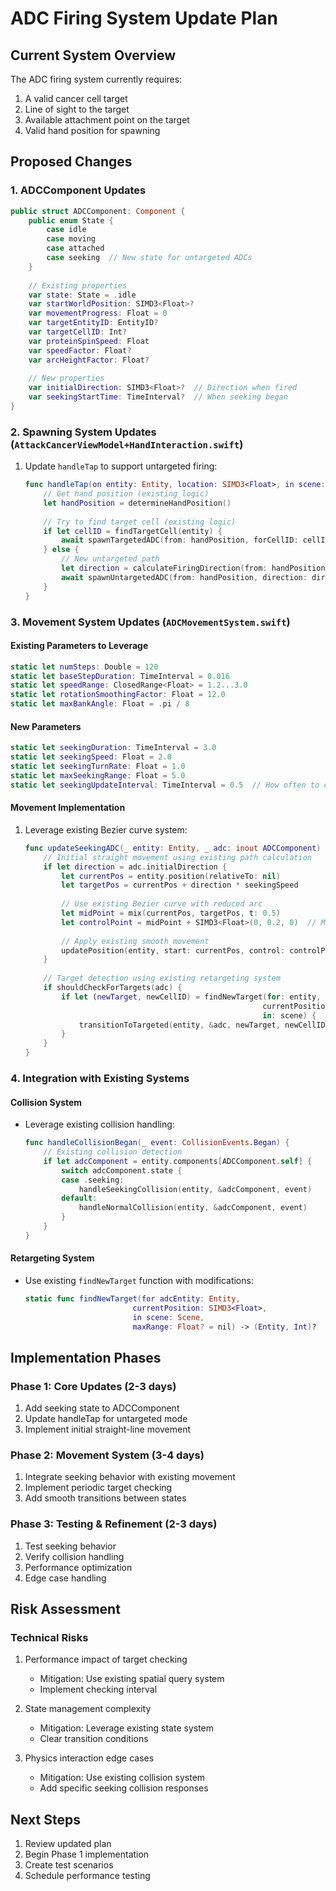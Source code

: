 # ADC Firing System Update Plan

## Current System Overview
The ADC firing system currently requires:
1. A valid cancer cell target
2. Line of sight to the target
3. Available attachment point on the target
4. Valid hand position for spawning

## Proposed Changes

### 1. ADCComponent Updates
```swift
public struct ADCComponent: Component {
    public enum State {
        case idle
        case moving
        case attached
        case seeking  // New state for untargeted ADCs
    }
    
    // Existing properties
    var state: State = .idle
    var startWorldPosition: SIMD3<Float>?
    var movementProgress: Float = 0
    var targetEntityID: EntityID?
    var targetCellID: Int?
    var proteinSpinSpeed: Float
    var speedFactor: Float?
    var arcHeightFactor: Float?
    
    // New properties
    var initialDirection: SIMD3<Float>?  // Direction when fired
    var seekingStartTime: TimeInterval?  // When seeking began
}
```

### 2. Spawning System Updates (`AttackCancerViewModel+HandInteraction.swift`)
1. Update `handleTap` to support untargeted firing:
   ```swift
   func handleTap(on entity: Entity, location: SIMD3<Float>, in scene: RealityKit.Scene?) async {
       // Get hand position (existing logic)
       let handPosition = determineHandPosition()
       
       // Try to find target cell (existing logic)
       if let cellID = findTargetCell(entity) {
           await spawnTargetedADC(from: handPosition, forCellID: cellID)
       } else {
           // New untargeted path
           let direction = calculateFiringDirection(from: handPosition)
           await spawnUntargetedADC(from: handPosition, direction: direction)
       }
   }
   ```

### 3. Movement System Updates (`ADCMovementSystem.swift`)

#### Existing Parameters to Leverage
```swift
static let numSteps: Double = 120
static let baseStepDuration: TimeInterval = 0.016
static let speedRange: ClosedRange<Float> = 1.2...3.0
static let rotationSmoothingFactor: Float = 12.0
static let maxBankAngle: Float = .pi / 8
```

#### New Parameters
```swift
static let seekingDuration: TimeInterval = 3.0
static let seekingSpeed: Float = 2.0
static let seekingTurnRate: Float = 1.0
static let maxSeekingRange: Float = 5.0
static let seekingUpdateInterval: TimeInterval = 0.5  // How often to check for targets
```

#### Movement Implementation
1. Leverage existing Bezier curve system:
   ```swift
   func updateSeekingADC(_ entity: Entity, _ adc: inout ADCComponent) {
       // Initial straight movement using existing path calculation
       if let direction = adc.initialDirection {
           let currentPos = entity.position(relativeTo: nil)
           let targetPos = currentPos + direction * seekingSpeed
           
           // Use existing Bezier curve with reduced arc
           let midPoint = mix(currentPos, targetPos, t: 0.5)
           let controlPoint = midPoint + SIMD3<Float>(0, 0.2, 0)  // Minimal arc
           
           // Apply existing smooth movement
           updatePosition(entity, start: currentPos, control: controlPoint, target: targetPos)
       }
       
       // Target detection using existing retargeting system
       if shouldCheckForTargets(adc) {
           if let (newTarget, newCellID) = findNewTarget(for: entity,
                                                        currentPosition: entity.position,
                                                        in: scene) {
               transitionToTargeted(entity, &adc, newTarget, newCellID)
           }
       }
   }
   ```

### 4. Integration with Existing Systems

#### Collision System
- Leverage existing collision handling:
  ```swift
  func handleCollisionBegan(_ event: CollisionEvents.Began) {
      // Existing collision detection
      if let adcComponent = entity.components[ADCComponent.self] {
          switch adcComponent.state {
          case .seeking:
              handleSeekingCollision(entity, &adcComponent, event)
          default:
              handleNormalCollision(entity, &adcComponent, event)
          }
      }
  }
  ```

#### Retargeting System
- Use existing `findNewTarget` function with modifications:
  ```swift
  static func findNewTarget(for adcEntity: Entity,
                          currentPosition: SIMD3<Float>,
                          in scene: Scene,
                          maxRange: Float? = nil) -> (Entity, Int)?
  ```

## Implementation Phases

### Phase 1: Core Updates (2-3 days)
1. Add seeking state to ADCComponent
2. Update handleTap for untargeted mode
3. Implement initial straight-line movement

### Phase 2: Movement System (3-4 days)
1. Integrate seeking behavior with existing movement
2. Implement periodic target checking
3. Add smooth transitions between states

### Phase 3: Testing & Refinement (2-3 days)
1. Test seeking behavior
2. Verify collision handling
3. Performance optimization
4. Edge case handling

## Risk Assessment

### Technical Risks
1. Performance impact of target checking
   - Mitigation: Use existing spatial query system
   - Implement checking interval
   
2. State management complexity
   - Mitigation: Leverage existing state system
   - Clear transition conditions

3. Physics interaction edge cases
   - Mitigation: Use existing collision system
   - Add specific seeking collision responses

## Next Steps
1. Review updated plan
2. Begin Phase 1 implementation
3. Create test scenarios
4. Schedule performance testing 